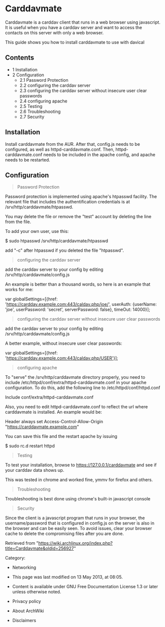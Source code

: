 Carddavmate
===========

Carddavmate is a carddav client that runs in a web browser using
javascript. It is useful when you have a carddav server and want to
access the contacts on this server with only a web browser.

This guide shows you how to install carddavmate to use with davical

Contents
--------

-   1 Installation
-   2 Configuration
    -   2.1 Password Protection
    -   2.2 configuring the carddav server
    -   2.3 configuring the carddav server without insecure user clear
        passwords
    -   2.4 configuring apache
    -   2.5 Testing
    -   2.6 Troubleshooting
    -   2.7 Security

Installation
------------

Install carddavmate from the AUR. After that, config.js needs to be
configured, as well as httpd-carddavmate.conf. Then,
httpd-carddavmate.conf needs to be included in the apache config, and
apache needs to be restarted.

Configuration
-------------

> Password Protection

Password protection is implemented using apache's htpasswd facility. The
relevant file that includes the authentification credentials is at
/srv/http/carddavmate/htpasswd.

You may delete the file or remove the "test" account by deleting the
line from the file.

To add your own user, use this:

$ sudo htpasswd /srv/http/carddavmate/htpasswd

add "-c" after htpasswd if you deleted the file "htpasswd".

> configuring the carddav server

add the carddav server to your config by editing
/srv/http/carddavmate/config.js

An example is better than a thousand words, so here is an example that
works for me:

var globalSettings=[{href:
'https://carddav.example.com:443/caldav.php/joe/', userAuth: {userName:
'joe', userPassword: 'secret', serverPassword: false}, timeOut: 14000}];

> configuring the carddav server without insecure user clear passwords

add the carddav server to your config by editing
/srv/http/carddavmate/config.js

A better example, without insecure user clear passwords:

var globalSettings=[{href:
'https://carddav.example.com:443/caldav.php/USER'}];

> configuring apache

To "serve" the /srv/http/carddavmate directory properly, you need to
include /etc/httpd/conf/extra/httpd-carddavmate.conf in your apache
configuration. To do this, add the following line to
/etc/httpd/conf/httpd.conf

Include conf/extra/httpd-carddavmate.conf

Also, you need to edit httpd-carddavmate.conf to reflect the url where
carddavmate is installed. An example would be:

Header always set Access-Control-Allow-Origin
"https://carddavmate.example.com"

You can save this file and the restart apache by issuing

$ sudo rc.d restart httpd

> Testing

To test your installation, browse to https://127.0.0.1/carddavmate and
see if your carddav data shows up.

This was tested in chrome and worked fine, ymmv for firefox and others.

> Troubleshooting

Troubleshooting is best done using chrome's built-in javascript console

> Security

Since the client is a javascript program that runs in your browser, the
username/password that is configured in config.js on the server is also
in the browser and can be easily seen. To avoid issues, clear your
browser cache to delete the compromising files after you are done.

Retrieved from
"https://wiki.archlinux.org/index.php?title=Carddavmate&oldid=256927"

Category:

-   Networking

-   This page was last modified on 13 May 2013, at 08:05.
-   Content is available under GNU Free Documentation License 1.3 or
    later unless otherwise noted.
-   Privacy policy
-   About ArchWiki
-   Disclaimers
